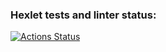 ### Hexlet tests and linter status:
[![Actions Status](https://github.com/nikitusyandra/frontend-project-44/workflows/hexlet-check/badge.svg)](https://github.com/nikitusyandra/frontend-project-44/actions)